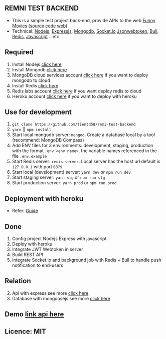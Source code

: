 ## REMNI TEST BACKEND

- This is a simple test project back-end, provide APIs to the web [Funny Movies](https://remi-test-web-673dcc75836e.herokuapp.com/) ([source code web](https://github.com/tientd58/remi-test-frontend))
- Technical: [Nodejs](https://nodejs.org/en/), [Expressjs](https://expressjs.com/), [Mongodb](https://www.mongodb.com/), [Socket.io](https://socket.io/) [Jsonwebtoken](https://jwt.io/), [Bull](https://github.com/OptimalBits/bull#readme), [Redis](https://redis.io/), [Javascript](https://www.javascript.com/) ...etc

## Required
1. Install Nodejs [click here](https://nodejs.org/en)
2. Install Mongodb [click here](https://docs.mongodb.com/manual/installation)
3. MongoDB cloud services account [click here](https://www.mongodb.com/cloud) if you want to deploy mongodb to cloud
4. Install Redis [click here](https://redis.io/docs/getting-started/installation/)
5. Redis labs account [click here](https://app.redislabs.com/#/) if you want deploy redis to cloud
6. Heroku account [click here](https://heroku.com) if you want to deploy with heroku

## Use for development
1. `git clone https://github.com/tientd58/remi-test-backend`
2. `yarn` || `npm install`
3. Start local mongodb server: `mongod`. Create a database local by a tool (recommend: MongoDB Compass)
4. Add ENV files for 3 environments: development, staging, production with the format `.env.<env name>`, the variable names referenced in the    file `.env.example`
5. Start Redis server: `redis-server`. Local server has the host url default is `127.0.0.1` with port `6379`
6. Start local (development) server: `yarn dev` or `npm run dev`
7. Start staging server: `yarn stg` or `npm run stg`
8. Start production server: `yarn prod` or `npm run prod`

## Deployment with heroku
- Refer: [Guide](https://devcenter.heroku.com/articles/deploying-nodejs)

## Done
1. Config project Nodejs Express with javascript
1. Deploy with heroku
2. Integrate JWT Webtoken in server
3. Build REST API
1. Integrate Socket.io and background job with Redis + Bull to handle push notification to end-users

## Relation
2. Api with express see more [click here](https://expressjs.com/en/guide/routing.html)
3. Database with mongoosejs see more [click here](http://mongoosejs.com/docs/guide.html)

## Demo [link api here](https://remi-test-backend-5d08e2f9eee0.herokuapp.com/)

## Licence: MIT
